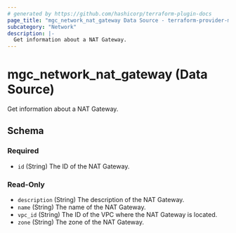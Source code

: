 ```yaml
---
# generated by https://github.com/hashicorp/terraform-plugin-docs
page_title: "mgc_network_nat_gateway Data Source - terraform-provider-mgc"
subcategory: "Network"
description: |-
  Get information about a NAT Gateway.
---
```


# mgc_network_nat_gateway (Data Source)

Get information about a NAT Gateway.



<!-- schema generated by tfplugindocs -->
## Schema

### Required

- `id` (String) The ID of the NAT Gateway.

### Read-Only

- `description` (String) The description of the NAT Gateway.
- `name` (String) The name of the NAT Gateway.
- `vpc_id` (String) The ID of the VPC where the NAT Gateway is located.
- `zone` (String) The zone of the NAT Gateway.
